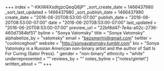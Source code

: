+++
index = "-KKiW4XsdtgzcQeqQ6jP"
_sort_create_date = 1466437980
_sort_last_updated = 1466437980
_sort_publish_date = 1466437980
create_date = "2016-06-20T08:53:00-07:00"
publish_date = "2016-06-20T08:53:00-07:00"
date = "2016-06-20T08:53:00-07:00"
last_updated = "2016-06-20T08:53:00-07:00"
preview_url = "22bf8d47-7e4a-a02c-2736-460d7384bf51"
byline = "Sonya Vatomsky"
title = "Sonya Vatomsky"
alphabetize_by = "vatomsky"
email = "bezsmertni@gmail.com"
twitter = "coolniceghost"
website = "http://sonyavatomsky.tumblr.com"
bio = "Sonya Vatomsky is a Russian American non-binary artist and the author of Salt Is For Curing (Sator Press). "
gender = "non-binary"
ethnicity = "white"
underrepresented = ""
reviews_by = ""
notes_byline = ["notes/gimlet"]
written_about = ""
+++

